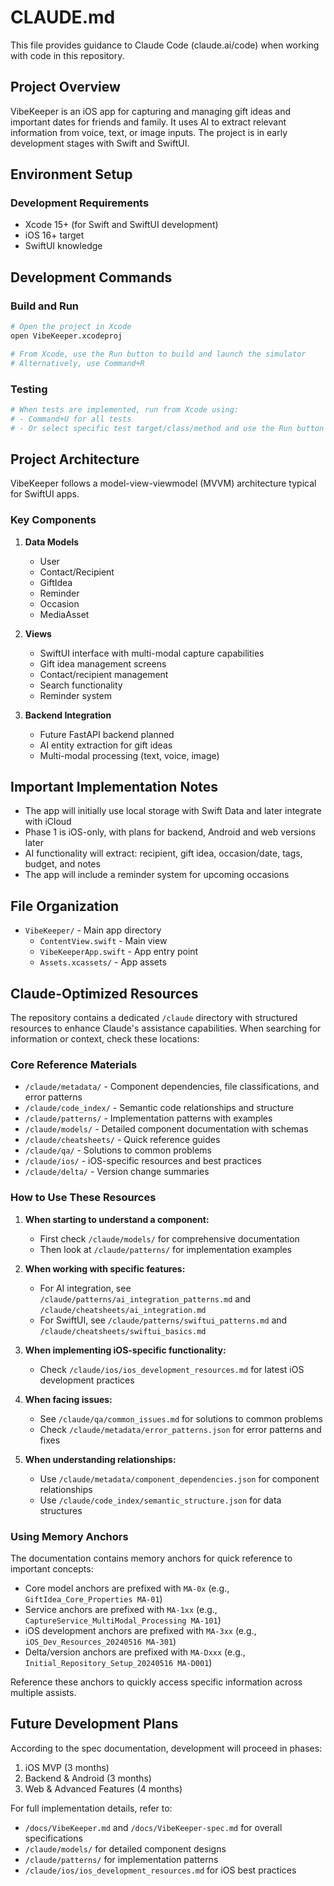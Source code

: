 # CLAUDE.md

This file provides guidance to Claude Code (claude.ai/code) when working with code in this repository.

## Project Overview

VibeKeeper is an iOS app for capturing and managing gift ideas and important dates for friends and family. It uses AI to extract relevant information from voice, text, or image inputs. The project is in early development stages with Swift and SwiftUI.

## Environment Setup

### Development Requirements

- Xcode 15+ (for Swift and SwiftUI development)
- iOS 16+ target
- SwiftUI knowledge

## Development Commands

### Build and Run

```bash
# Open the project in Xcode
open VibeKeeper.xcodeproj

# From Xcode, use the Run button to build and launch the simulator
# Alternatively, use Command+R
```

### Testing

```bash
# When tests are implemented, run from Xcode using:
# - Command+U for all tests
# - Or select specific test target/class/method and use the Run button
```

## Project Architecture

VibeKeeper follows a model-view-viewmodel (MVVM) architecture typical for SwiftUI apps.

### Key Components

1. **Data Models**
   - User
   - Contact/Recipient
   - GiftIdea
   - Reminder
   - Occasion
   - MediaAsset

2. **Views**
   - SwiftUI interface with multi-modal capture capabilities
   - Gift idea management screens
   - Contact/recipient management
   - Search functionality
   - Reminder system

3. **Backend Integration**
   - Future FastAPI backend planned
   - AI entity extraction for gift ideas
   - Multi-modal processing (text, voice, image)

## Important Implementation Notes

- The app will initially use local storage with Swift Data and later integrate with iCloud
- Phase 1 is iOS-only, with plans for backend, Android and web versions later
- AI functionality will extract: recipient, gift idea, occasion/date, tags, budget, and notes
- The app will include a reminder system for upcoming occasions

## File Organization

- `VibeKeeper/` - Main app directory
  - `ContentView.swift` - Main view
  - `VibeKeeperApp.swift` - App entry point
  - `Assets.xcassets/` - App assets

## Claude-Optimized Resources

The repository contains a dedicated `/claude` directory with structured resources to enhance Claude's assistance capabilities. When searching for information or context, check these locations:

### Core Reference Materials

- `/claude/metadata/` - Component dependencies, file classifications, and error patterns
- `/claude/code_index/` - Semantic code relationships and structure
- `/claude/patterns/` - Implementation patterns with examples
- `/claude/models/` - Detailed component documentation with schemas
- `/claude/cheatsheets/` - Quick reference guides
- `/claude/qa/` - Solutions to common problems
- `/claude/ios/` - iOS-specific resources and best practices
- `/claude/delta/` - Version change summaries

### How to Use These Resources

1. **When starting to understand a component:**
   - First check `/claude/models/` for comprehensive documentation
   - Then look at `/claude/patterns/` for implementation examples

2. **When working with specific features:**
   - For AI integration, see `/claude/patterns/ai_integration_patterns.md` and `/claude/cheatsheets/ai_integration.md`
   - For SwiftUI, see `/claude/patterns/swiftui_patterns.md` and `/claude/cheatsheets/swiftui_basics.md`

3. **When implementing iOS-specific functionality:**
   - Check `/claude/ios/ios_development_resources.md` for latest iOS development practices

4. **When facing issues:**
   - See `/claude/qa/common_issues.md` for solutions to common problems
   - Check `/claude/metadata/error_patterns.json` for error patterns and fixes

5. **When understanding relationships:**
   - Use `/claude/metadata/component_dependencies.json` for component relationships
   - Use `/claude/code_index/semantic_structure.json` for data structures

### Using Memory Anchors

The documentation contains memory anchors for quick reference to important concepts:

- Core model anchors are prefixed with `MA-0x` (e.g., `GiftIdea_Core_Properties MA-01`)
- Service anchors are prefixed with `MA-1xx` (e.g., `CaptureService_MultiModal_Processing MA-101`)
- iOS development anchors are prefixed with `MA-3xx` (e.g., `iOS_Dev_Resources_20240516 MA-301`)
- Delta/version anchors are prefixed with `MA-Dxxx` (e.g., `Initial_Repository_Setup_20240516 MA-D001`)

Reference these anchors to quickly access specific information across multiple assists.

## Future Development Plans

According to the spec documentation, development will proceed in phases:

1. iOS MVP (3 months)
2. Backend & Android (3 months)
3. Web & Advanced Features (4 months)

For full implementation details, refer to:
- `/docs/VibeKeeper.md` and `/docs/VibeKeeper-spec.md` for overall specifications
- `/claude/models/` for detailed component designs
- `/claude/patterns/` for implementation patterns
- `/claude/ios/ios_development_resources.md` for iOS best practices